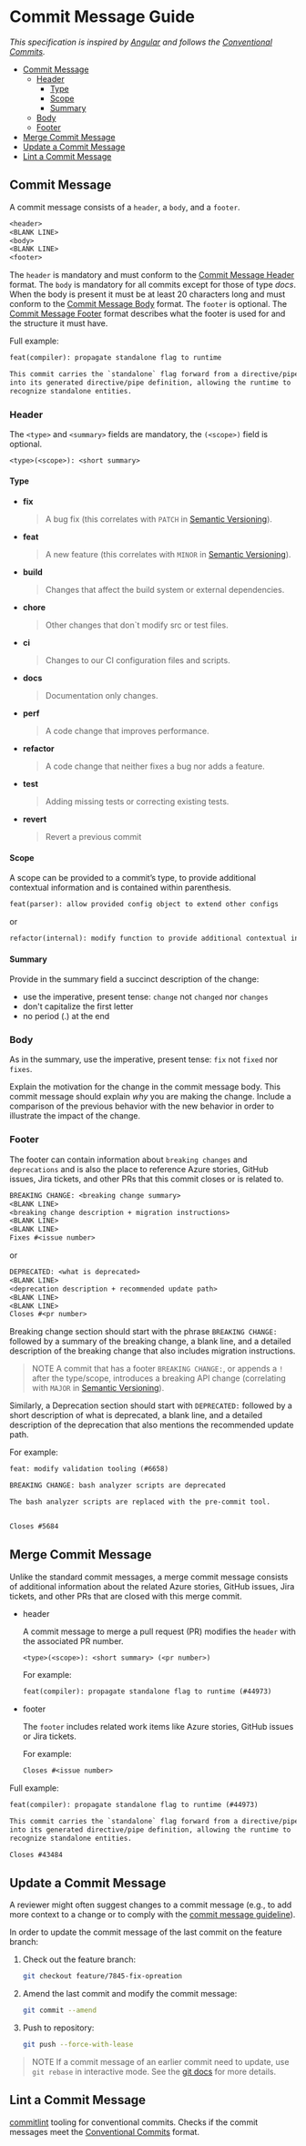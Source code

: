 # Commit Message Guide

*This specification is inspired by [Angular](https://github.com/angular/angular/blob/master/CONTRIBUTING.md#commit) and follows the [Conventional Commits](https://sentenz.github.io/backup-service/website/conventionalcommits.org/en/v1.0.0/index.html).*

- [Commit Message](#commit-message)
  - [Header](#header)
    - [Type](#type)
    - [Scope](#scope)
    - [Summary](#summary)
  - [Body](#body)
  - [Footer](#footer)
- [Merge Commit Message](#merge-commit-message)
- [Update a Commit Message](#update-a-commit-message)
- [Lint a Commit Message](#lint-a-commit-message)

## Commit Message

A commit message consists of a `header`, a `body`, and a `footer`.

```txt
<header>
<BLANK LINE>
<body>
<BLANK LINE>
<footer>
```

The `header` is mandatory and must conform to the [Commit Message Header](#header) format. The `body` is mandatory for all commits except for those of type *docs*. When the body is present it must be at least 20 characters long and must conform to the [Commit Message Body](#body) format. The `footer` is optional. The [Commit Message Footer](#footer) format describes what the footer is used for and the structure it must have.

Full example:

```txt
feat(compiler): propagate standalone flag to runtime

This commit carries the `standalone` flag forward from a directive/pipe
into its generated directive/pipe definition, allowing the runtime to
recognize standalone entities.
```

### Header

The `<type>` and `<summary>` fields are mandatory, the `(<scope>)` field is optional.

```txt
<type>(<scope>): <short summary>
```

#### Type

- **fix**
   > A bug fix (this correlates with `PATCH` in [Semantic Versioning](#semantic-versioning)).

- **feat**
   > A new feature (this correlates with `MINOR` in [Semantic Versioning](#semantic-versioning)).

- **build**
  > Changes that affect the build system or external dependencies.

- **chore**
  > Other changes that don`t modify src or test files.

- **ci**
  > Changes to our CI configuration files and scripts.

- **docs**
  > Documentation only changes.

- **perf**
  > A code change that improves performance.

- **refactor**
  > A code change that neither fixes a bug nor adds a feature.

- **test**
  > Adding missing tests or correcting existing tests.

- **revert**
  > Revert a previous commit

#### Scope

A scope can be provided to a commit’s type, to provide additional contextual information and is contained within parenthesis.

```txt
feat(parser): allow provided config object to extend other configs
```

or

```txt
refactor(internal): modify function to provide additional contextual information
```

#### Summary

Provide in the summary field a succinct description of the change:

- use the imperative, present tense: `change` not `changed` nor `changes`
- don't capitalize the first letter
- no period (.) at the end

### Body

As in the summary, use the imperative, present tense: `fix` not `fixed` nor `fixes`.

Explain the motivation for the change in the commit message body. This commit message should explain *why* you are making the change. Include a comparison of the previous behavior with the new behavior in order to illustrate the impact of the change.

### Footer

The footer can contain information about `breaking changes` and `deprecations` and is also the place to reference Azure stories, GitHub issues, Jira tickets, and other PRs that this commit closes or is related to.

```txt
BREAKING CHANGE: <breaking change summary>
<BLANK LINE>
<breaking change description + migration instructions>
<BLANK LINE>
<BLANK LINE>
Fixes #<issue number>
```

or

```txt
DEPRECATED: <what is deprecated>
<BLANK LINE>
<deprecation description + recommended update path>
<BLANK LINE>
<BLANK LINE>
Closes #<pr number>
```

Breaking change section should start with the phrase `BREAKING CHANGE:` followed by a summary of the breaking change, a blank line, and a detailed description of the breaking change that also includes migration instructions.

> NOTE A commit that has a footer `BREAKING CHANGE:`, or appends a `!` after the type/scope, introduces a breaking API change (correlating with `MAJOR` in [Semantic Versioning](#semantic-versioning)).

Similarly, a Deprecation section should start with `DEPRECATED:` followed by a short description of what is deprecated, a blank line, and a detailed description of the deprecation that also mentions the recommended update path.

For example:

```txt
feat: modify validation tooling (#6658)

BREAKING CHANGE: bash analyzer scripts are deprecated

The bash analyzer scripts are replaced with the pre-commit tool.


Closes #5684
```

## Merge Commit Message

Unlike the standard commit messages, a merge commit message consists of additional information about the related Azure stories, GitHub issues, Jira tickets, and other PRs that are closed with this merge commit.

- header

  A commit message to merge a pull request (PR) modifies the `header` with the associated PR number.

  ```txt
  <type>(<scope>): <short summary> (<pr number>)
  ```

  For example:

  ```txt
  feat(compiler): propagate standalone flag to runtime (#44973) 
  ```

- footer

  The `footer` includes related work items like Azure stories, GitHub issues or Jira tickets.

  For example:

  ```txt
  Closes #<issue number>
  ```

Full example:

```txt
feat(compiler): propagate standalone flag to runtime (#44973) 

This commit carries the `standalone` flag forward from a directive/pipe
into its generated directive/pipe definition, allowing the runtime to
recognize standalone entities.

Closes #43484
```

## Update a Commit Message

A reviewer might often suggest changes to a commit message (e.g., to add more context to a change or to comply with the [commit message guideline](#commit-message-guideline)).

In order to update the commit message of the last commit on the feature branch:

1. Check out the feature branch:

    ```bash
    git checkout feature/7845-fix-opreation
    ```

2. Amend the last commit and modify the commit message:

    ```bash
    git commit --amend
    ```

3. Push to repository:

    ```bash
    git push --force-with-lease
    ```

> NOTE If a commit message of an earlier commit need to update, use `git rebase` in interactive mode. See the [git docs](https://git-scm.com/docs/git-rebase#_interactive_mode) for more details.

## Lint a Commit Message

[commitlint](https://github.com/conventional-changelog/commitlint) tooling for conventional commits. Checks if the commit messages meet the [Conventional Commits](https://sentenz.github.io/backup-service/website/conventionalcommits.org/en/v1.0.0/index.html) format.
